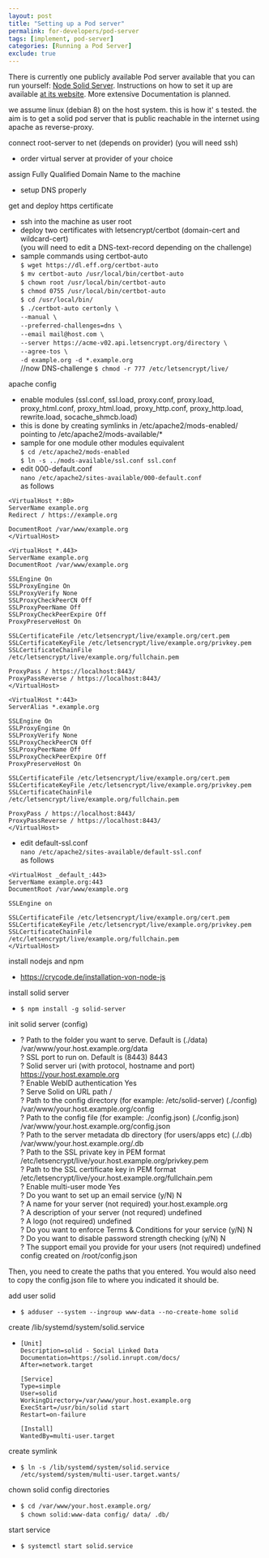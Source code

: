 ```yaml
---
layout: post
title: "Setting up a Pod server"
permalink: for-developers/pod-server
tags: [implement, pod-server]
categories: [Running a Pod Server]
exclude: true
---
```


There is currently one publicly available Pod server available that you can run yourself: [Node Solid Server](https://github.com/solid/node-solid-server). Instructions on how to set it up are available [at its website](https://github.com/solid/node-solid-server). More extensive Documentation is planned.

we assume linux (debian 8) on the host system. this is how it' s tested. the aim is to get a solid pod server that is public reachable in the internet using apache as reverse-proxy.<br />

connect root-server to net (depends on provider) (you will need ssh)<br />
* order virtual server at provider of your choice<br />

assign Fully Qualified Domain Name to the machine<br />
* setup DNS properly<br />

get and deploy https certificate<br />
* ssh into the machine as user root<br />
* deploy two certificates with letsencrypt/certbot (domain-cert and wildcard-cert)<br />
(you will need to edit a DNS-text-record depending on the challenge)<br />
* sample commands using certbot-auto<br />
`$ wget https://dl.eff.org/certbot-auto`<br />
`$ mv certbot-auto /usr/local/bin/certbot-auto`<br />
`$ chown root /usr/local/bin/certbot-auto`<br />
`$ chmod 0755 /usr/local/bin/certbot-auto`<br />
`$ cd /usr/local/bin/`<br />
`$ ./certbot-auto certonly \`<br />
`--manual \`<br />
`--preferred-challenges=dns \`<br />
`--email mail@host.com \`<br />
`--server https://acme-v02.api.letsencrypt.org/directory \`<br />
`--agree-tos \`<br />
`-d example.org -d *.example.org`<br />
//now DNS-challenge
`$ chmod -r 777 /etc/letsencrypt/live/`<br />

apache config<br />
* enable modules (ssl.conf, ssl.load, proxy.conf, proxy.load, proxy_html.conf, proxy_html.load, proxy_http.conf, proxy_http.load, rewrite.load, socache_shmcb.load)<br />
* this is done by creating symlinks in /etc/apache2/mods-enabled/ pointing to /etc/apache2/mods-available/*<br />
* sample for one module other modules equivalent<br />
`$ cd /etc/apache2/mods-enabled`<br />
`$ ln -s ../mods-available/ssl.conf ssl.conf`<br />
* edit 000-default.conf<br />
`nano /etc/apache2/sites-available/000-default.conf`<br />
as follows<br />

```
<VirtualHost *:80>
ServerName example.org
Redirect / https://example.org

DocumentRoot /var/www/example.org
</VirtualHost>

<VirtualHost *.443>
ServerName example.org
DocumentRoot /var/www/example.org

SSLEngine On
SSLProxyEngine On
SSLProxyVerify None
SSLProxyCheckPeerCN Off
SSLProxyPeerName Off
SSLProxyCheckPeerExpire Off
ProxyPreserveHost On

SSLCertificateFile /etc/letsencrypt/live/example.org/cert.pem
SSLCertificateKeyFile /etc/letsencrypt/live/example.org/privkey.pem
SSLCertificateChainFile /etc/letsencrypt/live/example.org/fullchain.pem

ProxyPass / https://localhost:8443/
ProxyPassReverse / https://localhost:8443/
</VirtualHost>

<VirtualHost *:443>
ServerAlias *.example.org

SSLEngine On
SSLProxyEngine On
SSLProxyVerify None
SSLProxyCheckPeerCN Off
SSLProxyPeerName Off
SSLProxyCheckPeerExpire Off
ProxyPreserveHost On

SSLCertificateFile /etc/letsencrypt/live/example.org/cert.pem
SSLCertificateKeyFile /etc/letsencrypt/live/example.org/privkey.pem
SSLCertificateChainFile /etc/letsencrypt/live/example.org/fullchain.pem

ProxyPass / https://localhost:8443/
ProxyPassReverse / https://localhost:8443/
</VirtualHost>
```

* edit default-ssl.conf<br />
`nano /etc/apache2/sites-available/default-ssl.conf`<br />
as follows<br />

```
<VirtualHost _default_:443>
ServerName example.org:443
DocumentRoot /var/www/example.org

SSLEngine on

SSLCertificateFile /etc/letsencrypt/live/example.org/cert.pem
SSLCertificateKeyFile /etc/letsencrypt/live/example.org/privkey.pem
SSLCertificateChainFile /etc/letsencrypt/live/example.org/fullchain.pem
</VirtualHost>
```

install nodejs and npm<br />
* https://crycode.de/installation-von-node-js<br />

install solid server<br />
* `$ npm install -g solid-server`<br />

init solid server (config)<br />
* ? Path to the folder you want to serve. Default is (./data) /var/www/your.host.example.org/data<br />
? SSL port to run on. Default is (8443) 8443<br />
? Solid server uri (with protocol, hostname and port) https://your.host.example.org<br />
? Enable WebID authentication Yes<br />
? Serve Solid on URL path /<br />
? Path to the config directory (for example: /etc/solid-server) (./config) /var/www/your.host.example.org/config<br />
? Path to the config file (for example: ./config.json) (./config.json) /var/www/your.host.example.org/config.json<br />
? Path to the server metadata db directory (for users/apps etc) (./.db) /var/www/your.host.example.org/.db<br />
? Path to the SSL private key in PEM format /etc/letsencrypt/live/your.host.example.org/privkey.pem<br />
? Path to the SSL certificate key in PEM format /etc/letsencrypt/live/your.host.example.org/fullchain.pem<br />
? Enable multi-user mode Yes<br />
? Do you want to set up an email service (y/N) N<br />
? A name for your server (not required) your.host.example.org<br />
? A description of your server (not requred) undefined<br />
? A logo (not required) undefined<br />
? Do you want to enforce Terms & Conditions for your service (y/N) N<br />
? Do you want to disable password strength checking (y/N) N<br />
? The support email you provide for your users (not required) undefined<br />
config created on /root/config.json<br />

Then, you need to create the paths that you entered. You would also need to copy the config.json file to where you indicated it should be.<br />

add user solid<br />
* `$ adduser --system --ingroup www-data --no-create-home solid`<br />

create /lib/systemd/system/solid.service<br />
* `[Unit]`<br />
`Description=solid - Social Linked Data`<br />
`Documentation=https://solid.inrupt.com/docs/`<br />
`After=network.target`<br />

    `[Service]`<br />
    `Type=simple`<br />
    `User=solid`<br />
    `WorkingDirectory=/var/www/your.host.example.org`<br />
    `ExecStart=/usr/bin/solid start`<br />
    `Restart=on-failure`<br />

    `[Install]`<br />
    `WantedBy=multi-user.target`<br />

create symlink<br />
* `$ ln -s /lib/systemd/system/solid.service /etc/systemd/system/multi-user.target.wants/`<br />

chown solid config directories<br />
* `$ cd /var/www/your.host.example.org/`<br />
    `$ chown solid:www-data config/ data/ .db/`<br />

start service
* `$ systemctl start solid.service`

